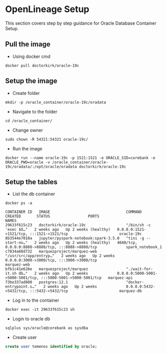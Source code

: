 # OpenLineage Setup

This section covers step by step guidance for Oracle Database Container Setup.

## Pull the image
- Using docker cmd
```console
docker pull doctorkirk/oracle-19c
```

## Setup the image
- Create folder
```console
mkdir -p /oracle_container/oracle-19c/oradata
```

- Navigate to the folder
```console
cd /oracle_container/
```

- Change owner
```console
sudo chown -R 54321:54321 oracle-19c/
```

- Run the image
```console
docker run --name oracle-19c -p 1521:1521 -e ORACLE_SID=corebank -e ORACLE_PWD=oracle -v /oracle_container/oracle-19c/oradata/:/opt/oracle/oradata doctorkirk/oracle-19c
```

## Setup the tables
- List the db container
```console
docker ps -a
```

```console
CONTAINER ID   IMAGE                                  COMMAND                  CREATED       STATUS                 PORTS                                                           NAMES
29633f615c23   doctorkirk/oracle-19c                  "/bin/sh -c 'exec $O…"   2 weeks ago   Up 2 weeks (healthy)   0.0.0.0:1521->1521/tcp, :::1521->1521/tcp                       oracle-19c
8b3544e7010a   jupyter/pyspark-notebook:spark-3.5.0   "tini -g -- start-no…"   2 weeks ago   Up 2 weeks (healthy)   4040/tcp, 0.0.0.0:8888->8888/tcp, :::8888->8888/tcp             spark_notebook_1
c7834a68d732   marquezproject/marquez-web             "/usr/src/app/entryp…"   2 weeks ago   Up 2 weeks             0.0.0.0:3000->3000/tcp, :::3000->3000/tcp                       marquez-web
bfb1c41e626e   marquezproject/marquez                 "./wait-for-it.sh db…"   2 weeks ago   Up 2 weeks             0.0.0.0:5000-5001->5000-5001/tcp, :::5000-5001->5000-5001/tcp   marquez-api
73be337ad800   postgres:12.1                          "docker-entrypoint.s…"   2 weeks ago   Up 2 weeks             0.0.0.0:5432->5432/tcp, :::5432->5432/tcp                       marquez-db
```

- Log in to the container
```console
docker exec -it 29633f615c23 sh
```

- Login to oracle db
```console
sqlplus sys/oracle@corebank as sysdba
```

- Create user
```sql
create user temenos identified by oracle;
```

